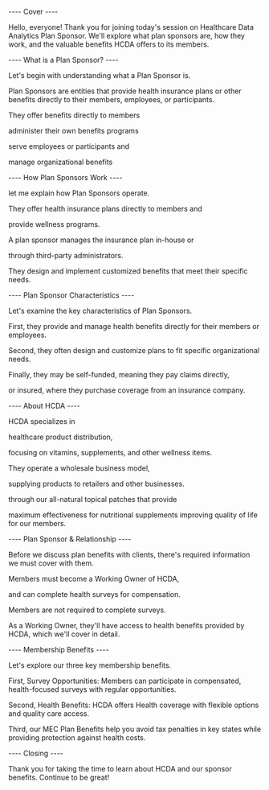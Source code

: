 ---- Cover ----

Hello, everyone! Thank you for joining today's session on Healthcare Data Analytics Plan Sponsor. We'll explore what plan sponsors are, how they work, and the valuable benefits HCDA offers to its members.

---- What is a Plan Sponsor? ----

Let's begin with understanding what a Plan Sponsor is. 

Plan Sponsors are entities that provide health insurance plans or other benefits directly to their members, employees, or participants. 

They offer benefits directly to members

administer their own benefits programs

serve employees or participants and

manage organizational benefits

---- How Plan Sponsors Work ----

let me explain how Plan Sponsors operate. 

They offer health insurance plans directly to members and 

provide wellness programs. 

A plan sponsor manages the insurance plan in-house or 

through third-party administrators. 

They design and implement customized benefits that meet their specific needs.

---- Plan Sponsor Characteristics ----

Let's examine the key characteristics of Plan Sponsors. 

First, they provide and manage health benefits directly for their members or employees. 

Second, they often design and customize plans to fit specific organizational needs. 

Finally, they may be self-funded, meaning they pay claims directly, 

or insured, where they purchase coverage from an insurance company.

---- About HCDA ----

HCDA specializes in 

healthcare product distribution, 

focusing on vitamins, supplements, and other wellness items. 

They operate a wholesale business model, 

supplying products to retailers and other businesses. 

through our all-natural topical patches that provide 

maximum effectiveness for nutritional supplements improving quality of life for our members.

---- Plan Sponsor & Relationship ----

Before we discuss plan benefits with clients, there's required information we must cover with them. 

Members must become a Working Owner of HCDA, 

and can complete health surveys for compensation. 

Members are not required to complete surveys. 

As a Working Owner, they'll have access to health benefits provided by HCDA, which we'll cover in detail.

---- Membership Benefits ----

Let's explore our three key membership benefits. 

First, Survey Opportunities: Members can participate in compensated, health-focused surveys with regular opportunities. 

Second, Health Benefits: HCDA offers Health coverage with flexible options and quality care access. 

Third, our MEC Plan Benefits help you avoid tax penalties in key states while providing protection against health costs.


---- Closing ----

Thank you for taking the time to learn about HCDA and our sponsor benefits. Continue to be great!
